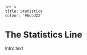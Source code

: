 ````
id: s
title: Statistics
colour: '#bcbd22'
````

The Statistics Line
================

Intro text
